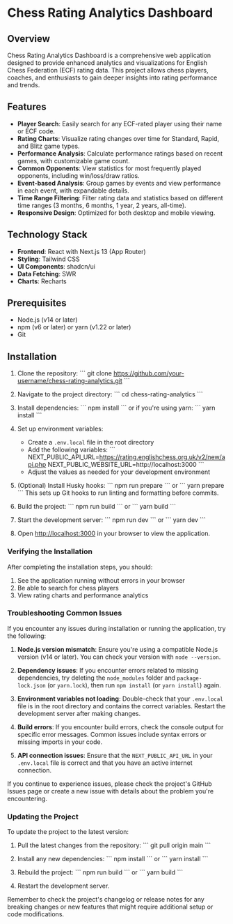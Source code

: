 # Chess Rating Analytics Dashboard

## Overview

Chess Rating Analytics Dashboard is a comprehensive web application designed to provide enhanced analytics and visualizations for English Chess Federation (ECF) rating data. This project allows chess players, coaches, and enthusiasts to gain deeper insights into rating performance and trends.

## Features

- **Player Search**: Easily search for any ECF-rated player using their name or ECF code.
- **Rating Charts**: Visualize rating changes over time for Standard, Rapid, and Blitz game types.
- **Performance Analysis**: Calculate performance ratings based on recent games, with customizable game count.
- **Common Opponents**: View statistics for most frequently played opponents, including win/loss/draw ratios.
- **Event-based Analysis**: Group games by events and view performance in each event, with expandable details.
- **Time Range Filtering**: Filter rating data and statistics based on different time ranges (3 months, 6 months, 1 year, 2 years, all-time).
- **Responsive Design**: Optimized for both desktop and mobile viewing. 

## Technology Stack

- **Frontend**: React with Next.js 13 (App Router)
- **Styling**: Tailwind CSS
- **UI Components**: shadcn/ui
- **Data Fetching**: SWR
- **Charts**: Recharts

## Prerequisites

- Node.js (v14 or later)
- npm (v6 or later) or yarn (v1.22 or later)
- Git

## Installation

1. Clone the repository:
   \`\`\`
   git clone https://github.com/your-username/chess-rating-analytics.git
   \`\`\`

2. Navigate to the project directory:
   \`\`\`
   cd chess-rating-analytics
   \`\`\`

3. Install dependencies:
   \`\`\`
   npm install
   \`\`\`
   or if you're using yarn:
   \`\`\`
   yarn install
   \`\`\`

4. Set up environment variables:
   - Create a `.env.local` file in the root directory
   - Add the following variables:
     \`\`\`
     NEXT_PUBLIC_API_URL=https://rating.englishchess.org.uk/v2/new/api.php
     NEXT_PUBLIC_WEBSITE_URL=http://localhost:3000
     \`\`\`
   - Adjust the values as needed for your development environment

5. (Optional) Install Husky hooks:
   \`\`\`
   npm run prepare
   \`\`\`
   or
   \`\`\`
   yarn prepare
   \`\`\`
   This sets up Git hooks to run linting and formatting before commits.

6. Build the project:
   \`\`\`
   npm run build
   \`\`\`
   or
   \`\`\`
   yarn build
   \`\`\`

7. Start the development server:
   \`\`\`
   npm run dev
   \`\`\`
   or
   \`\`\`
   yarn dev
   \`\`\`

8. Open [http://localhost:3000](http://localhost:3000) in your browser to view the application.

### Verifying the Installation

After completing the installation steps, you should:

1. See the application running without errors in your browser
2. Be able to search for chess players
3. View rating charts and performance analytics

### Troubleshooting Common Issues

If you encounter any issues during installation or running the application, try the following:

1. **Node.js version mismatch**: Ensure you're using a compatible Node.js version (v14 or later). You can check your version with `node --version`.

2. **Dependency issues**: If you encounter errors related to missing dependencies, try deleting the `node_modules` folder and `package-lock.json` (or `yarn.lock`), then run `npm install` (or `yarn install`) again.

3. **Environment variables not loading**: Double-check that your `.env.local` file is in the root directory and contains the correct variables. Restart the development server after making changes.

4. **Build errors**: If you encounter build errors, check the console output for specific error messages. Common issues include syntax errors or missing imports in your code.

5. **API connection issues**: Ensure that the `NEXT_PUBLIC_API_URL` in your `.env.local` file is correct and that you have an active internet connection.

If you continue to experience issues, please check the project's GitHub Issues page or create a new issue with details about the problem you're encountering.

### Updating the Project

To update the project to the latest version:

1. Pull the latest changes from the repository:
   \`\`\`
   git pull origin main
   \`\`\`

2. Install any new dependencies:
   \`\`\`
   npm install
   \`\`\`
   or
   \`\`\`
   yarn install
   \`\`\`

3. Rebuild the project:
   \`\`\`
   npm run build
   \`\`\`
   or
   \`\`\`
   yarn build
   \`\`\`

4. Restart the development server.

Remember to check the project's changelog or release notes for any breaking changes or new features that might require additional setup or code modifications.

